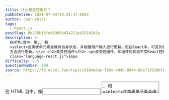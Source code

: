```yaml
---
title: 什么是受控组件？
pubDatetime: 2021-07-04T19:24:47.000Z
author: caorushizi
tags:
  - React.js
postSlug: 8b235b15fe40389bd24211ed251b1b2a
description: >-
  在HTML当中，像,, 和
  <select>这类表单元素会维持自身状态，并根据用户输入进行更新。但在React中，可变的状态通常保存在组件的状态属性中，并且只能用 setState()
  方法进行更新。</p> <h2>非受控组件</h2> <p>非受控组件，即组件的状态不受React控制的组件，例如下边这个</p> <pre><code
  class="language-react.js">impo
difficulty: 2.5
questionNumber: 304
source: https://fe.ecool.fun/topic/d184edae-f95e-494b-8944-86e713028816
---
```


在 HTML 当中，像<input>,<textarea>, 和 <select>这类表单元素会维持自身状态，并根据用户输入进行更新。但在 React 中，可变的状态通常保存在组件的状态属性中，并且只能用 setState() 方法进行更新。

## 非受控组件

非受控组件，即组件的状态不受 React 控制的组件，例如下边这个

```react.js
import React, { Component } from 'react';
import ReactDOM from 'react-dom';

class Demo1 extends Component {
    render() {
        return (
            <input />
        )
    }
}

ReactDOM.render(<Demo1/>, document.getElementById('content'))
```

在这个最简单的输入框组件里,我们并没有干涉 input 中的 value 展示,即用户输入的内容都会展示在上面。如果我们通过 props 给组件设置一个初始默认值,defaultValue 属性是 React 内部实现的一个属性,目的类似于 input 的 placeholder 属性。

ps: 此处如果使用 value 代替 defaultValue,会发现输入框的值无法改变

## 受控组件

受控组件就是组件的状态受 React 控制。上面提到过，既然通过设置 input 的 value 属性, 无法改变输入框值,那么我们把它和 state 结合在一起,再绑定 onChange 事件,实时更新 value 值就行了。

```react.js
class Demo1 extends Component {
    constructor(props) {
        super(props);
        this.state = {
            value: props.value
        }
    }

    handleChange(e) {
        this.setState({
            value: e.target.value
        })
    }

    render() {
        return (
            <input value={this.state.value} onChange={e => this.handleChange(e)}/>
        )
    }
}
```
